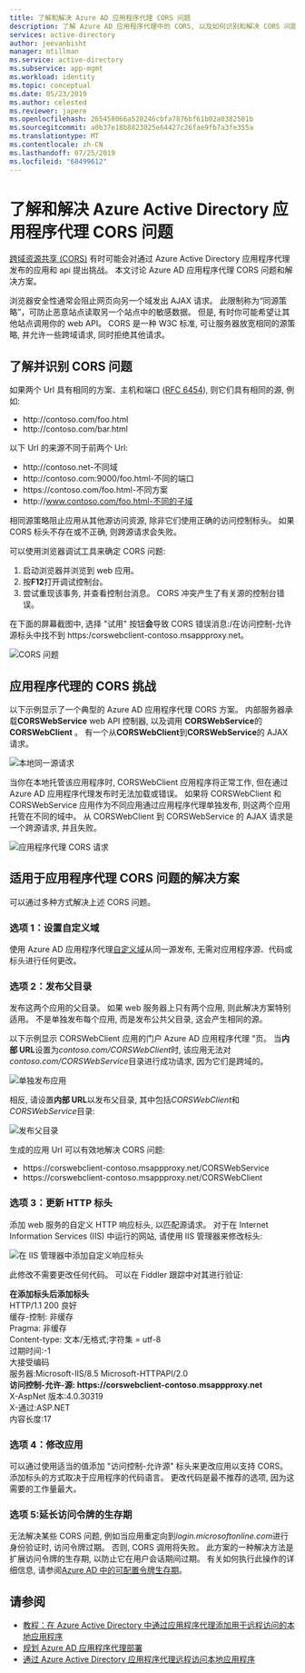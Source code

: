 ```yaml
---
title: 了解和解决 Azure AD 应用程序代理 CORS 问题
description: 了解 Azure AD 应用程序代理中的 CORS, 以及如何识别和解决 CORS 问题。
services: active-directory
author: jeevanbisht
manager: mtillman
ms.service: active-directory
ms.subservice: app-mgmt
ms.workload: identity
ms.topic: conceptual
ms.date: 05/23/2019
ms.author: celested
ms.reviewer: japere
ms.openlocfilehash: 265458066a528246cbfa7876bf61b02a0382581b
ms.sourcegitcommit: a0b37e18b8823025e64427c26fae9fb7a3fe355a
ms.translationtype: MT
ms.contentlocale: zh-CN
ms.lasthandoff: 07/25/2019
ms.locfileid: "68499612"
---
```

# <a name="understand-and-solve-azure-active-directory-application-proxy-cors-issues"></a>了解和解决 Azure Active Directory 应用程序代理 CORS 问题

[跨域资源共享 (CORS)](https://www.w3.org/TR/cors/) 有时可能会对通过 Azure Active Directory 应用程序代理发布的应用和 api 提出挑战。 本文讨论 Azure AD 应用程序代理 CORS 问题和解决方案。

浏览器安全性通常会阻止网页向另一个域发出 AJAX 请求。 此限制称为“同源策略”，可防止恶意站点读取另一个站点中的敏感数据。 但是, 有时你可能希望让其他站点调用你的 web API。 CORS 是一种 W3C 标准, 可让服务器放宽相同的源策略, 并允许一些跨域请求, 同时拒绝其他请求。

## <a name="understand-and-identify-cors-issues"></a>了解并识别 CORS 问题

如果两个 Url 具有相同的方案、主机和端口 ([RFC 6454](https://tools.ietf.org/html/rfc6454)), 则它们具有相同的源, 例如:

-   http:\//contoso.com/foo.html
-   http:\//contoso.com/bar.html

以下 Url 的来源不同于前两个 Url:

-   http:\//contoso.net-不同域
-   http:\//contoso.com:9000/foo.html-不同的端口
-   https:\//contoso.com/foo.html-不同方案
-   http:\//www.contoso.com/foo.html-不同的子域

相同源策略阻止应用从其他源访问资源, 除非它们使用正确的访问控制标头。 如果 CORS 标头不存在或不正确, 则跨源请求会失败。 

可以使用浏览器调试工具来确定 CORS 问题:

1. 启动浏览器并浏览到 web 应用。
1. 按**F12**打开调试控制台。
1. 尝试重现该事务, 并查看控制台消息。 CORS 冲突产生了有关源的控制台错误。

在下面的屏幕截图中, 选择 "试用" 按钮**会**导致 CORS 错误消息:\/在访问控制-允许源标头中找不到 https:/corswebclient-contoso.msappproxy.net。

![CORS 问题](./media/application-proxy-understand-cors-issues/image3.png)

## <a name="cors-challenges-with-application-proxy"></a>应用程序代理的 CORS 挑战

以下示例显示了一个典型的 Azure AD 应用程序代理 CORS 方案。 内部服务器承载**CORSWebService** web API 控制器, 以及调用 **CORSWebService**的**CORSWebClient** 。 有一个从**CORSWebClient**到**CORSWebService**的 AJAX 请求。

![本地同一源请求](./media/application-proxy-understand-cors-issues/image1.png)

当你在本地托管该应用程序时, CORSWebClient 应用程序将正常工作, 但在通过 Azure AD 应用程序代理发布时无法加载或错误。 如果将 CORSWebClient 和 CORSWebService 应用作为不同应用通过应用程序代理单独发布, 则这两个应用托管在不同的域中。 从 CORSWebClient 到 CORSWebService 的 AJAX 请求是一个跨源请求, 并且失败。

![应用程序代理 CORS 请求](./media/application-proxy-understand-cors-issues/image2.png)

## <a name="solutions-for-application-proxy-cors-issues"></a>适用于应用程序代理 CORS 问题的解决方案

可以通过多种方式解决上述 CORS 问题。

### <a name="option-1-set-up-a-custom-domain"></a>选项 1：设置自定义域

使用 Azure AD 应用程序代理[自定义域](https://docs.microsoft.com/azure/active-directory/active-directory-application-proxy-custom-domains)从同一源发布, 无需对应用程序源、代码或标头进行任何更改。 

### <a name="option-2-publish-the-parent-directory"></a>选项 2：发布父目录

发布这两个应用的父目录。 如果 web 服务器上只有两个应用, 则此解决方案特别适用。 不是单独发布每个应用, 而是发布公共父目录, 这会产生相同的源。

以下示例显示 CORSWebClient 应用的门户 Azure AD 应用程序代理 "页。  当**内部 URL**设置为*contoso.com/CORSWebClient*时, 该应用无法对*contoso.com/CORSWebService*目录进行成功请求, 因为它们是跨域的。 

![单独发布应用](./media/application-proxy-understand-cors-issues/image4.png)

相反, 请设置**内部 URL**以发布父目录, 其中包括*CORSWebClient*和*CORSWebService*目录:

![发布父目录](./media/application-proxy-understand-cors-issues/image5.png)

生成的应用 Url 可以有效地解决 CORS 问题:

- https:\//corswebclient-contoso.msappproxy.net/CORSWebService
- https:\//corswebclient-contoso.msappproxy.net/CORSWebClient

### <a name="option-3-update-http-headers"></a>选项 3：更新 HTTP 标头

添加 web 服务的自定义 HTTP 响应标头, 以匹配源请求。 对于在 Internet Information Services (IIS) 中运行的网站, 请使用 IIS 管理器来修改标头:

![在 IIS 管理器中添加自定义响应标头](./media/application-proxy-understand-cors-issues/image6.png)

此修改不需要更改任何代码。 可以在 Fiddler 跟踪中对其进行验证:

**在添加标头后添加标头**\
HTTP/1.1 200 良好 \
缓存-控制: 非缓存 \
Pragma: 非缓存 \
Content-type: 文本/无格式;字符集 = utf-8 \
过期时间:-1 \
大接受编码 \
服务器:Microsoft-IIS/8.5 Microsoft-HTTPAPI/2.0\
**访问控制-允许-源: https\://corswebclient-contoso.msappproxy.net**\
X-AspNet 版本:4.0.30319\
X-通过:ASP.NET\
内容长度:17

### <a name="option-4-modify-the-app"></a>选项 4：修改应用

可以通过使用适当的值添加 "访问控制-允许源" 标头来更改应用以支持 CORS。 添加标头的方式取决于应用程序的代码语言。 更改代码是最不推荐的选项, 因为这需要的工作量最大。

### <a name="option-5-extend-the-lifetime-of-the-access-token"></a>选项 5:延长访问令牌的生存期

无法解决某些 CORS 问题, 例如当应用重定向到*login.microsoftonline.com*进行身份验证时, 访问令牌过期。 否则, CORS 调用将失败。 此方案的一种解决方法是扩展访问令牌的生存期, 以防止它在用户会话期间过期。 有关如何执行此操作的详细信息, 请参阅[Azure AD 中的可配置令牌生存期](../develop/active-directory-configurable-token-lifetimes.md)。

## <a name="see-also"></a>请参阅
- [教程：在 Azure Active Directory 中通过应用程序代理添加用于远程访问的本地应用程序](application-proxy-add-on-premises-application.md) 
- [规划 Azure AD 应用程序代理部署](application-proxy-deployment-plan.md) 
- [通过 Azure Active Directory 应用程序代理远程访问本地应用程序](application-proxy.md) 
